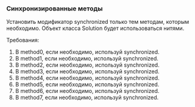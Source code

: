 
### Синхронизированные методы

Установить модификатор synchronized только тем методам, которым необходимо.
Объект класса Solution будет использоваться нитями.


Требования:
1.	В method0, если необходимо, используй synchronized.
2.	В method1, если необходимо, используй synchronized.
3.	В method2, если необходимо, используй synchronized.
4.	В method3, если необходимо, используй synchronized.
5.	В method4, если необходимо, используй synchronized.
6.	В method5, если необходимо, используй synchronized.
7.	В method6, если необходимо, используй synchronized.
8.	В method7, если необходимо, используй synchronized.


